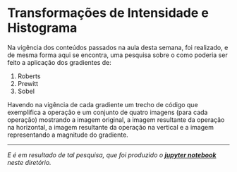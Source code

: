 # Transformações de Intensidade e Histograma 

Na vigência dos conteúdos passados na aula desta semana, foi realizado, e de mesma forma aqui se encontra, uma pesquisa sobre o como poderia ser feito a aplicação dos gradientes de:

<ol>
<li> Roberts 
<li> Prewitt 
<li> Sobel 
</ol>

Havendo na vigência de cada gradiente um trecho de código que exemplifica a operação e um conjunto de quatro imagens (para cada operação) mostrando a imagem original, a imagem resultante da operação na horizontal, a imagem resultante da operação na vertical e a imagem representando a magnitude do gradiente.

---

*_E é em resultado de tal pesquisa, que foi produzido o **[jupyter notebook](https://github.com/PedroUnello/Computacao-Visual/blob/main/Aula11/CompVisualTeor11.ipynb)** neste diretório._*
